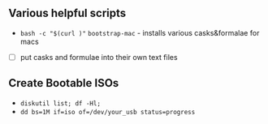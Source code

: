## Various helpful scripts

- `bash -c "$(curl )"`
`bootstrap-mac` - installs various casks&formalae for macs
- [ ] put casks and formulae into their own text files

## Create Bootable ISOs
- `diskutil list; df -Hl;`
- `dd bs=1M if=iso of=/dev/your_usb status=progress`
